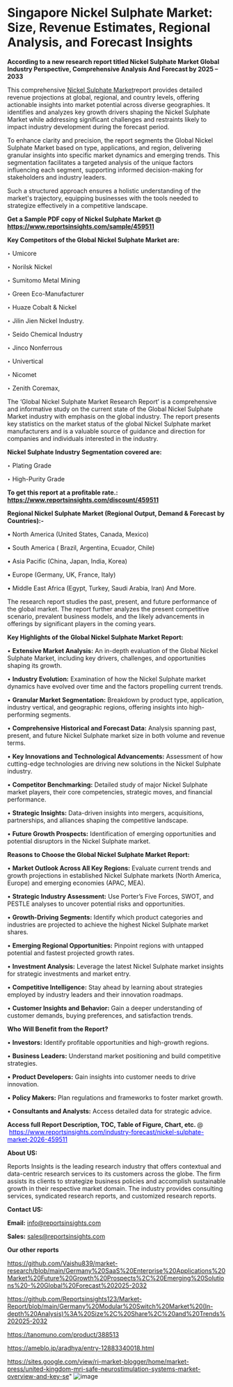 # Singapore Nickel Sulphate Market: Size, Revenue Estimates, Regional Analysis, and Forecast Insights

<strong>According to a new research report titled Nickel Sulphate Market Global Industry Perspective, Comprehensive Analysis And Forecast by 2025 – 2033</strong>

This comprehensive <a href=https://www.reportsinsights.com/sample/459511>Nickel Sulphate Market</a>report provides detailed revenue projections at global, regional, and country levels, offering actionable insights into market potential across diverse geographies. It identifies and analyzes key growth drivers shaping the Nickel Sulphate Market while addressing significant challenges and restraints likely to impact industry development during the forecast period.

To enhance clarity and precision, the report segments the Global Nickel Sulphate Market based on type, applications, and region, delivering granular insights into specific market dynamics and emerging trends. This segmentation facilitates a targeted analysis of the unique factors influencing each segment, supporting informed decision-making for stakeholders and industry leaders.

Such a structured approach ensures a holistic understanding of the market's trajectory, equipping businesses with the tools needed to strategize effectively in a competitive landscape.

<strong>Get a Sample PDF copy of Nickel Sulphate Market </strong><strong>@<a href=https://www.reportsinsights.com/sample/459511 style=color:#0000ff;> https://www.reportsinsights.com/sample/459511</a></strong></font>

<strong>Key Competitors of the Global Nickel Sulphate Market are:</strong>

‣ Umicore

‣ Norilsk Nickel

‣ Sumitomo Metal Mining

‣ Green Eco-Manufacturer

‣ Huaze Cobalt & Nickel

‣ Jilin Jien Nickel Industry.

‣ Seido Chemical Industry

‣ Jinco Nonferrous

‣ Univertical

‣ Nicomet

‣ Zenith Coremax,

The ‘Global Nickel Sulphate Market Research Report’ is a comprehensive and informative study on the current state of the Global Nickel Sulphate Market industry with emphasis on the global industry. The report presents key statistics on the market status of the global Nickel Sulphate market manufacturers and is a valuable source of guidance and direction for companies and individuals interested in the industry.

<strong>Nickel Sulphate Industry Segmentation covered are:</strong>

‣ Plating Grade

‣ High-Purity Grade

<strong>To get this report at a profitable rate.: <a href=https://www.reportsinsights.com/discount/459511 style=color:#0000ff;>https://www.reportsinsights.com/discount/459511</a></strong></font>

<strong>Regional Nickel Sulphate Market (Regional Output, Demand &amp; Forecast by Countries):-</strong>

• North America (United States, Canada, Mexico)

• South America ( Brazil, Argentina, Ecuador, Chile)

• Asia Pacific (China, Japan, India, Korea)

• Europe (Germany, UK, France, Italy)

• Middle East Africa (Egypt, Turkey, Saudi Arabia, Iran) And More.

The research report studies the past, present, and future performance of the global market. The report further analyzes the present competitive scenario, prevalent business models, and the likely advancements in offerings by significant players in the coming years.

<strong>Key Highlights of the Global Nickel Sulphate Market Report:</strong>

• <strong>Extensive Market Analysis:</strong> An in-depth evaluation of the Global Nickel Sulphate Market, including key drivers, challenges, and opportunities shaping its growth.

• <strong>Industry Evolution:</strong> Examination of how the Nickel Sulphate market dynamics have evolved over time and the factors propelling current trends.

• <strong>Granular Market Segmentation:</strong> Breakdown by product type, application, industry vertical, and geographic regions, offering insights into high-performing segments.

• <strong>Comprehensive Historical and Forecast Data:</strong> Analysis spanning past, present, and future Nickel Sulphate market size in both volume and revenue terms.

• <strong>Key Innovations and Technological Advancements:</strong> Assessment of how cutting-edge technologies are driving new solutions in the Nickel Sulphate industry.

• <strong>Competitor Benchmarking:</strong> Detailed study of major Nickel Sulphate market players, their core competencies, strategic moves, and financial performance.

• <strong>Strategic Insights:</strong> Data-driven insights into mergers, acquisitions, partnerships, and alliances shaping the competitive landscape.

• <strong>Future Growth Prospects:</strong> Identification of emerging opportunities and potential disruptors in the Nickel Sulphate market.

<strong>Reasons to Choose the Global Nickel Sulphate Market Report:</strong>

• <strong>Market Outlook Across All Key Regions:</strong> Evaluate current trends and growth projections in established Nickel Sulphate markets (North America, Europe) and emerging economies (APAC, MEA).

• <strong>Strategic Industry Assessment:</strong> Use Porter’s Five Forces, SWOT, and PESTLE analyses to uncover potential risks and opportunities.

• <strong>Growth-Driving Segments:</strong> Identify which product categories and industries are projected to achieve the highest Nickel Sulphate market shares.

• <strong>Emerging Regional Opportunities:</strong> Pinpoint regions with untapped potential and fastest projected growth rates.

• <strong>Investment Analysis:</strong> Leverage the latest Nickel Sulphate market insights for strategic investments and market entry.

• <strong>Competitive Intelligence:</strong> Stay ahead by learning about strategies employed by industry leaders and their innovation roadmaps.

• <strong>Customer Insights and Behavior:</strong> Gain a deeper understanding of customer demands, buying preferences, and satisfaction trends.

<strong>Who Will Benefit from the Report?</strong>

• <strong>Investors:</strong> Identify profitable opportunities and high-growth regions.

• <strong>Business Leaders:</strong> Understand market positioning and build competitive strategies.

• <strong>Product Developers:</strong> Gain insights into customer needs to drive innovation.

• <strong>Policy Makers:</strong> Plan regulations and frameworks to foster market growth.

• <strong>Consultants and Analysts:</strong> Access detailed data for strategic advice.
</ul>
<strong>Access full Report Description, TOC, Table of Figure, Chart, etc. </strong>@  <a href=https://www.reportsinsights.com/industry-forecast/nickel-sulphate-market-2026-459511 style=color:#0000ff;>https://www.reportsinsights.com/industry-forecast/nickel-sulphate-market-2026-459511</a></font>

<strong><strong>About US</strong>:</strong>

Reports Insights is the leading research industry that offers contextual and data-centric research services to its customers across the globe. The firm assists its clients to strategize business policies and accomplish sustainable growth in their respective market domain. The industry provides consulting services, syndicated research reports, and customized research reports.

<strong>Contact US:</strong>

<p class=""""><b>Email:</b> <a href=mailto:info@reportsinsights.com>info@reportsinsights.com</a></p>
<p class=""""><b>Sales:</b> <a href=mailto:sales@reportsinsights.com>sales@reportsinsights.com</a></p>

<strong>Our other reports</strong>

<a href=https://github.com/Vaishu839/market-research/blob/main/Germany%20SaaS%20Enterprise%20Applications%20Market%20Future%20Growth%20Prospects%2C%20Emerging%20Solutions%20-%20Global%20Forecast%202025-2032>https://github.com/Vaishu839/market-research/blob/main/Germany%20SaaS%20Enterprise%20Applications%20Market%20Future%20Growth%20Prospects%2C%20Emerging%20Solutions%20-%20Global%20Forecast%202025-2032</a>

<a href=https://github.com/Reportsinsights123/Market-Report/blob/main/Germany%20Modular%20Switch%20Market%20(In-depth%20Analysis)%3A%20Size%2C%20Share%2C%20and%20Trends%202025-2032>https://github.com/Reportsinsights123/Market-Report/blob/main/Germany%20Modular%20Switch%20Market%20(In-depth%20Analysis)%3A%20Size%2C%20Share%2C%20and%20Trends%202025-2032</a>

<a href=https://tanomuno.com/product/388513>https://tanomuno.com/product/388513</a>

<a href=https://ameblo.jp/aradhya/entry-12883340018.html>https://ameblo.jp/aradhya/entry-12883340018.html</a>

<a href=https://sites.google.com/view/ri-market-blogger/home/market-press/united-kingdom-mri-safe-neurostimulation-systems-market-overview-and-key-se>https://sites.google.com/view/ri-market-blogger/home/market-press/united-kingdom-mri-safe-neurostimulation-systems-market-overview-and-key-se</a>"
![image](https://github.com/user-attachments/assets/9a7bf07c-db57-4630-955b-a62cba83238e)
